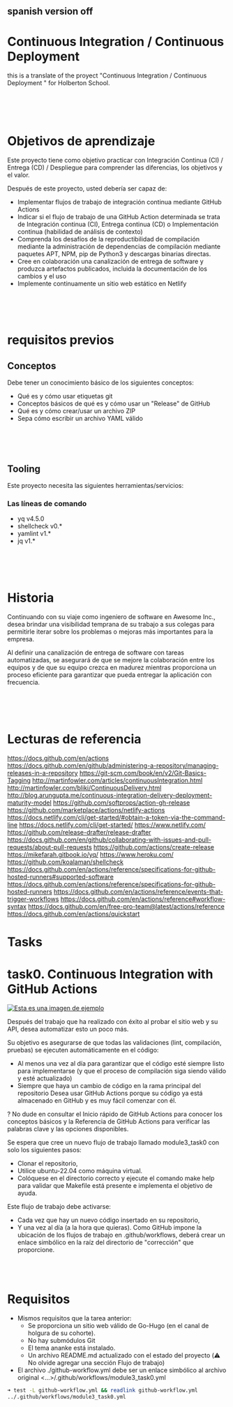 ## spanish version off<br>
# Continuous Integration / Continuous Deployment

this is a translate of the proyect "Continuous Integration / Continuous Deployment
" for Holberton School.
<br><br><br><br>
<br>

# Objetivos de aprendizaje

Este proyecto tiene como objetivo practicar con Integración Continua (CI) / Entrega (CD) / Despliegue para comprender las diferencias, los objetivos y el valor.

Después de este proyecto, usted debería ser capaz de:

- Implementar flujos de trabajo de integración continua mediante GitHub Actions
- Indicar si el flujo de trabajo de una GitHub Action determinada se trata de Integración continua (CI), Entrega continua (CD) o Implementación continua (habilidad de análisis de contexto)
- Comprenda los desafíos de la reproductibilidad de compilación mediante la administración de dependencias de compilación mediante paquetes APT, NPM, pip de Python3 y descargas binarias directas.
- Cree en colaboración una canalización de entrega de software y produzca artefactos publicados, incluida la documentación de los cambios y el uso
- Implemente continuamente un sitio web estático en Netlify

<br><br><br>

# requisitos previos
## Conceptos
Debe tener un conocimiento básico de los siguientes conceptos:

- Qué es y cómo usar etiquetas git
- Conceptos básicos de qué es y cómo usar un "Release" de GitHub
- Qué es y cómo crear/usar un archivo ZIP
- Sepa cómo escribir un archivo YAML válido

<br><br><br>

## Tooling
Este proyecto necesita las siguientes herramientas/servicios:

### Las líneas de comando
- yq v4.5.0
- shellcheck v0.*
- yamlint v1.*
- jq v1.*

<br><br><br>

# Historia
Continuando con su viaje como ingeniero de software en Awesome Inc., desea brindar una visibilidad temprana de su trabajo a sus colegas para permitirle iterar sobre los problemas o mejoras más importantes para la empresa.

Al definir una canalización de entrega de software con tareas automatizadas, se asegurará de que se mejore la colaboración entre los equipos y de que su equipo crezca en madurez mientras proporciona un proceso eficiente para garantizar que pueda entregar la aplicación con frecuencia.

<br><br><br>

# Lecturas de referencia

https://docs.github.com/en/actions
https://docs.github.com/en/github/administering-a-repository/managing-releases-in-a-repository
https://git-scm.com/book/en/v2/Git-Basics-Tagging
http://martinfowler.com/articles/continuousIntegration.html
http://martinfowler.com/bliki/ContinuousDelivery.html
http://blog.arungupta.me/continuous-integration-delivery-deployment-maturity-model
https://github.com/softprops/action-gh-release
https://github.com/marketplace/actions/netlify-actions
https://docs.netlify.com/cli/get-started/#obtain-a-token-via-the-command-line
https://docs.netlify.com/cli/get-started/
https://www.netlify.com/
https://github.com/release-drafter/release-drafter
https://docs.github.com/en/github/collaborating-with-issues-and-pull-requests/about-pull-requests
https://github.com/actions/create-release
https://mikefarah.gitbook.io/yq/
https://www.heroku.com/
https://github.com/koalaman/shellcheck
https://docs.github.com/en/actions/reference/specifications-for-github-hosted-runners#supported-software
https://docs.github.com/en/actions/reference/specifications-for-github-hosted-runners
https://docs.github.com/en/actions/reference/events-that-trigger-workflows
https://docs.github.com/en/actions/reference#workflow-syntax
https://docs.github.com/en/free-pro-team@latest/actions/reference
https://docs.github.com/en/actions/quickstart


# <strong> Tasks </strong>

# task0. Continuous Integration with GitHub Actions

[![Esta es una imagen de ejemplo](https://dduportal.github.io/public/holberton/m3-t0-0.png)](https://dduportal.github.io/public/holberton/m3-t0-0.png)

Después del trabajo que ha realizado con éxito al probar el sitio web y su API, desea automatizar esto un poco más.

Su objetivo es asegurarse de que todas las validaciones (lint, compilación, pruebas) se ejecuten automáticamente en el código:

- Al menos una vez al día para garantizar que el código esté siempre listo para implementarse (y que el proceso de compilación siga siendo válido y esté actualizado)
- Siempre que haya un cambio de código en la rama principal del repositorio
Desea usar GitHub Actions porque su código ya está almacenado en GitHub y es muy fácil comenzar con él.

? No dude en consultar el Inicio rápido de GitHub Actions para conocer los conceptos básicos y la Referencia de GitHub Actions para verificar las palabras clave y las opciones disponibles.

Se espera que cree un nuevo flujo de trabajo llamado module3_task0 con solo los siguientes pasos:

- Clonar el repositorio,
- Utilice ubuntu-22.04 como máquina virtual.
- Colóquese en el directorio correcto y ejecute el comando make help para validar que Makefile está presente e implementa el objetivo de ayuda.

Este flujo de trabajo debe activarse:

- Cada vez que hay un nuevo código insertado en su repositorio,
- Y una vez al día (a la hora que quieras).
Como GitHub impone la ubicación de los flujos de trabajo en .github/workflows, deberá crear un enlace simbólico en la raíz del directorio de "corrección" que proporcione.

<br><br>

# Requisitos
- Mismos requisitos que la tarea anterior:
  - Se proporciona un sitio web válido de Go-Hugo (en el canal de holgura de su cohorte).
  - No hay submódulos Git
  - El tema ananke está instalado.
  - Un archivo README.md actualizado con el estado del proyecto (⚠️ No olvide agregar una sección Flujo de trabajo)
- El archivo ./github-workflow.yml debe ser un enlace simbólico al archivo original <...>/.github/workflows/module3_task0.yml

```bash
➜ test -L github-workflow.yml && readlink github-workflow.yml
../.github/workflows/module3_task0.yml
```
